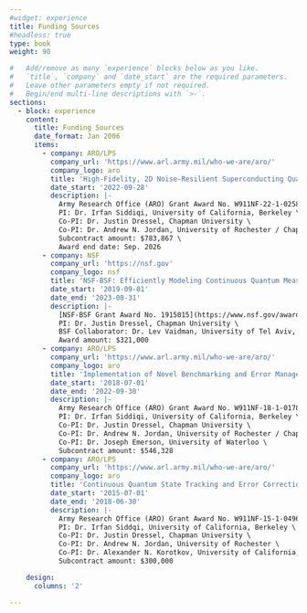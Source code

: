 ```yaml
---
#widget: experience
title: Funding Sources
#headless: true
type: book
weight: 90

#   Add/remove as many `experience` blocks below as you like.
#   `title`, `company` and `date_start` are the required parameters.
#   Leave other parameters empty if not required.
#   Begin/end multi-line descriptions with `>-`.
sections:
  - block: experience
    content:
      title: Funding Sources
      date_format: Jan 2006
      items:
        - company: ARO/LPS
          company_url: 'https://www.arl.army.mil/who-we-are/aro/'
          company_logo: aro
          title: 'High-Fidelity, 2D Noise-Resilient Superconducting Quantum Processors'
          date_start: '2022-09-28'
          description: |-
            Army Research Office (ARO) Grant Award No. W911NF-22-1-0258 \
            PI: Dr. Irfan Siddiqi, University of California, Berkeley \
            Co-PI: Dr. Justin Dressel, Chapman University \
            Co-PI: Dr. Andrew N. Jordan, University of Rochester / Chapman University \
            Subcontract amount: $783,867 \
            Award end date: Sep. 2026
        - company: NSF
          company_url: 'https://nsf.gov'
          company_logo: nsf
          title: 'NSF-BSF: Efficiently Modeling Continuous Quantum Measurements of High-Dimensional Multi-Qubit Systems'
          date_start: '2019-09-01'
          date_end: '2023-08-31'
          description: |-
            [NSF-BSF Grant Award No. 1915015](https://www.nsf.gov/awardsearch/showAward?AWD_ID=1915015) \
            PI: Dr. Justin Dressel, Chapman University \
            BSF Collaborator: Dr. Lev Vaidman, University of Tel Aviv, Israel \
            Award amount: $321,000
        - company: ARO/LPS
          company_url: 'https://www.arl.army.mil/who-we-are/aro/'
          company_logo: aro
          title: 'Implementation of Novel Benchmarking and Error Management Protocols in Planar Transmon Processors'
          date_start: '2018-07-01'
          date_end: '2022-09-30'
          description: |-
            Army Research Office (ARO) Grant Award No. W911NF-18-1-0178 \
            PI: Dr. Irfan Siddiqi, University of California, Berkeley \
            Co-PI: Dr. Justin Dressel, Chapman University \
            Co-PI: Dr. Andrew N. Jordan, University of Rochester / Chapman University \
            Co-PI: Dr. Joseph Emerson, University of Waterloo \
            Subcontract amount: $546,328
        - company: ARO/LPS
          company_url: 'https://www.arl.army.mil/who-we-are/aro/'
          company_logo: aro
          title: 'Continuous Quantum State Tracking and Error Correction (CQSTEC)'
          date_start: '2015-07-01'
          date_end: '2018-06-30'
          description: |-
            Army Research Office (ARO) Grant Award No. W911NF-15-1-0496 \
            PI: Dr. Irfan Siddqi, University of California, Berkeley \
            Co-PI: Dr. Justin Dressel, Chapman University \
            Co-PI: Dr. Andrew N. Jordan, University of Rochester \
            Co-PI: Dr. Alexander N. Korotkov, University of California, Riverside \
            Subcontract amount: $300,000

    design:
      columns: '2'

---
```


